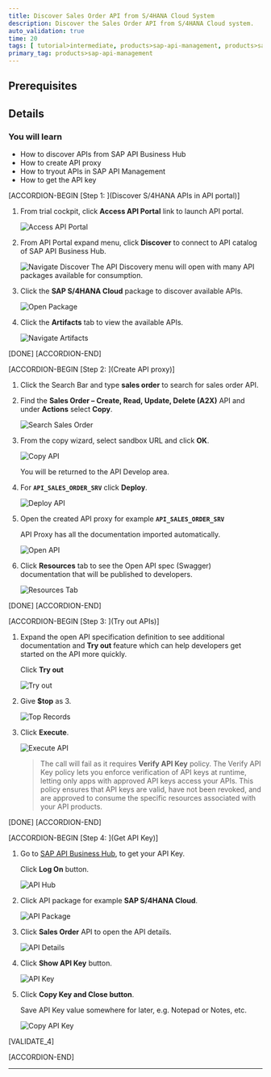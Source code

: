 ```yaml
---
title: Discover Sales Order API from S/4HANA Cloud System
description: Discover the Sales Order API from S/4HANA Cloud system.
auto_validation: true
time: 20
tags: [ tutorial>intermediate, products>sap-api-management, products>sap-cloud-platform]
primary_tag: products>sap-api-management
---
```


## Prerequisites

## Details
### You will learn
  - How to discover APIs from SAP API Business Hub
  - How to create API proxy
  - How to tryout APIs in SAP API Management
  - How to get the API key

[ACCORDION-BEGIN [Step 1: ](Discover S/4HANA APIs in API portal)]

1. From trial cockpit, click **Access API Portal** link to launch API portal.

    ![Access API Portal](01-access-api-portal.png)

2. From API Portal expand menu, click **Discover** to connect to API catalog of SAP API Business Hub.

    ![Navigate Discover](02-navigate-discover.png)
    The API Discovery menu will open with many API packages available for consumption.

3. Click the **SAP S/4HANA Cloud** package to discover available APIs.

    ![Open Package](03-s4hanan-package.png)

4. Click the **Artifacts** tab to view the available APIs.

    ![Navigate Artifacts](04-artifacts-tab.png)

[DONE]
[ACCORDION-END]

[ACCORDION-BEGIN [Step 2: ](Create API proxy)]

1. Click the Search Bar and type **sales order** to search for sales order API.

2. Find the **Sales Order – Create, Read, Update, Delete (A2X)** API and under **Actions** select **Copy**.

    ![Search Sales Order](05-search-sales-order.png)

3. From the copy wizard, select sandbox URL and click **OK**.

    ![Copy API](06-copy.png)

    You will be returned to the API Develop area.

4. For **`API_SALES_ORDER_SRV`** click **Deploy**.

    ![Deploy API](07-Deploy-proxy.png)

5. Open the created API proxy for example **`API_SALES_ORDER_SRV`**

    API Proxy has all the documentation  imported automatically.

    ![Open API](08-open-api.png)

7. Click **Resources** tab to see the Open API spec (Swagger) documentation that will be published to developers.

    ![Resources Tab](09-Resources.png)

[DONE]
[ACCORDION-END]


[ACCORDION-BEGIN [Step 3: ](Try out APIs)]

1. Expand the open API specification definition to see additional documentation and **Try out** feature which can help developers get started on the API more quickly.

    Click **Try out**

    ![Try out](10-try-out.png)

2. Give **$top** as 3.

    ![Top Records](11-top-records.png)

3. Click **Execute**.

    ![Execute API](12-execute.png)
    >The call will fail as it requires **Verify API Key** policy.
    >The Verify API Key policy lets you enforce verification of API keys at runtime, letting only apps with approved API keys access your APIs. This policy ensures that API keys are valid, have not been revoked, and are approved to consume the specific resources associated with your API products.

[DONE]
[ACCORDION-END]

[ACCORDION-BEGIN [Step 4: ](Get API Key)]

1. Go to [SAP API Business Hub](https://api.sap.com), to get your API Key.

    Click **Log On** button.

    ![API Hub](13-api-hub.png)

2. Click API package for example **SAP S/4HANA Cloud**.

    ![API Package](14-select-package.png)

3. Click **Sales Order** API to open the API details.

    ![API Details](15-select-api.png)

4. Click **Show API Key** button.

    ![API Key](16-show-api-key.png)

5. Click **Copy Key and Close button**.

    Save API Key value somewhere for later, e.g. Notepad or Notes, etc.

    ![Copy API Key](17-copy-api-key.png)

[VALIDATE_4]

[ACCORDION-END]


---
